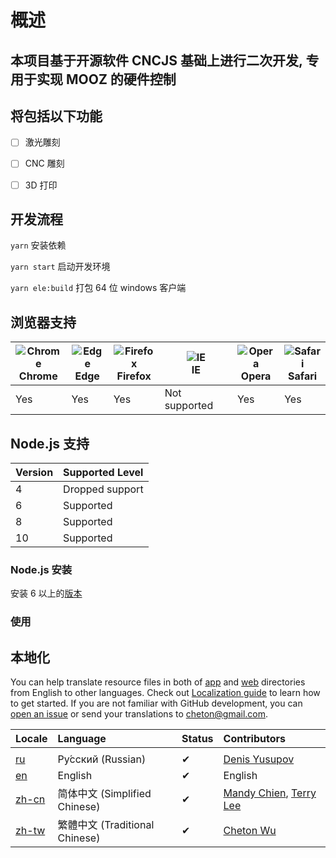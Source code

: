 # 概述

## 本项目基于开源软件 CNCJS 基础上进行二次开发, 专用于实现 MOOZ 的硬件控制

## 将包括以下功能

- [ ] 激光雕刻

- [ ] CNC 雕刻

- [ ] 3D 打印

## 开发流程

`yarn` 安装依赖

`yarn start` 启动开发环境

`yarn ele:build` 打包 64 位 windows 客户端

## 浏览器支持

| ![Chrome](https://raw.github.com/alrra/browser-logos/master/src/chrome/chrome_48x48.png)<br>Chrome | ![Edge](https://raw.github.com/alrra/browser-logos/master/src/edge/edge_48x48.png)<br>Edge | ![Firefox](https://raw.github.com/alrra/browser-logos/master/src/firefox/firefox_48x48.png)<br>Firefox | ![IE](https://raw.github.com/alrra/browser-logos/master/src/archive/internet-explorer_9-11/internet-explorer_9-11_48x48.png)<br>IE | ![Opera](https://raw.github.com/alrra/browser-logos/master/src/opera/opera_48x48.png)<br>Opera | ![Safari](https://raw.github.com/alrra/browser-logos/master/src/safari/safari_48x48.png)<br>Safari |
| -------------------------------------------------------------------------------------------------- | ------------------------------------------------------------------------------------------ | ------------------------------------------------------------------------------------------------------ | ---------------------------------------------------------------------------------------------------------------------------------- | ---------------------------------------------------------------------------------------------- | -------------------------------------------------------------------------------------------------- |
| Yes                                                                                                | Yes                                                                                        | Yes                                                                                                    | Not supported                                                                                                                      | Yes                                                                                            | Yes                                                                                                |

## Node.js 支持

| Version | Supported Level |
| :------ | :-------------- |
| 4       | Dropped support |
| 6       | Supported       |
| 8       | Supported       |
| 10      | Supported       |

### Node.js 安装

安装 6 以上的[版本](https://nodejs.org/en/)

### 使用

## 本地化

You can help translate resource files in both of [app](https://github.com/cncjs/cncjs/tree/master/src/app/i18n) and [web](https://github.com/cncjs/cncjs/tree/master/src/web/i18n) directories from English to other languages. Check out [Localization guide](https://github.com/cncjs/cncjs/blob/master/CONTRIBUTING.md#localization) to learn how to get started. If you are not familiar with GitHub development, you can [open an issue](https://github.com/cncjs/cncjs/issues) or send your translations to cheton@gmail.com.

| Locale                                                                 | Language                       | Status | Contributors                                                                               |
| :--------------------------------------------------------------------- | :----------------------------- | :----- | :----------------------------------------------------------------------------------------- |
|                                                                        |
| [ru](https://github.com/cncjs/cncjs/tree/master/src/web/i18n/ru)       | Ру́сский (Russian)              | ✔      | [Denis Yusupov](https://github.com/minithc)                                                |
| [en](https://github.com/cncjs/cncjs/tree/master/src/web/i18n/tr)       | English                        | ✔      | English                                                                                    |
| [zh-cn](https://github.com/cncjs/cncjs/tree/master/src/web/i18n/zh-cn) | 简体中文 (Simplified Chinese)  | ✔      | [Mandy Chien](https://github.com/MandyChien), [Terry Lee](https://github.com/TerryShampoo) |
| [zh-tw](https://github.com/cncjs/cncjs/tree/master/src/web/i18n/zh-tw) | 繁體中文 (Traditional Chinese) | ✔      | [Cheton Wu](https://github.com/cheton)                                                     |
